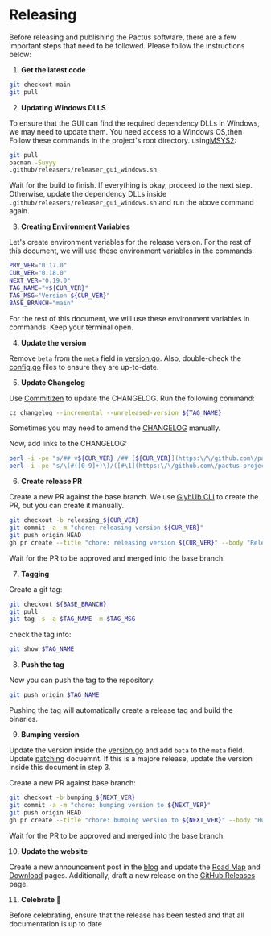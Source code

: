 # Releasing

Before releasing and publishing the Pactus software, there are a few important steps that need to be followed.
Please follow the instructions below:

1. **Get the latest code**

```bash
git checkout main
git pull
```

2. **Updating Windows DLLS**

To ensure that the GUI can find the required dependency DLLs in Windows, we may need to update them.
You need access to a Windows OS,then Follow these commands in the project's root directory.
using[MSYS2](https://www.msys2.org/):

```bash
git pull
pacman -Suyyy
.github/releasers/releaser_gui_windows.sh
```

Wait for the build to finish. If everything is okay, proceed to the next step.
Otherwise, update the dependency DLLs inside `.github/releasers/releaser_gui_windows.sh` and
run the above command again.

3. **Creating Environment Variables**

Let's create environment variables for the release version.
For the rest of this document, we will use these environment variables in the commands.

```bash
PRV_VER="0.17.0"
CUR_VER="0.18.0"
NEXT_VER="0.19.0"
TAG_NAME="v${CUR_VER}"
TAG_MSG="Version ${CUR_VER}"
BASE_BRANCH="main"
```

For the rest of this document, we will use these environment variables in commands.
Keep your terminal open.

4. **Update the version**

Remove `beta` from the `meta` field in [version.go](../version/version.go).
Also, double-check the [config.go](../config/config.go) files to ensure they are up-to-date.

5. **Update Changelog**

Use [Commitizen](https://github.com/commitizen-tools/commitizen) to update the CHANGELOG.
Run the following command:

```bash
cz changelog --incremental --unreleased-version ${TAG_NAME}
```

Sometimes you may need to amend the [CHANGELOG](../CHANGELOG.md) manually.

Now, add links to the CHANGELOG:

```bash
perl -i -pe "s/## v${CUR_VER} /## [${CUR_VER}](https:\/\/github.com\/pactus-project\/pactus\/compare\/v${PRV_VER}...v${CUR_VER}) /g" CHANGELOG.md
perl -i -pe "s/\(#([0-9]+)\)/([#\1](https:\/\/github.com\/pactus-project\/pactus\/pull\/\1))/g" CHANGELOG.md
```

6. **Create release PR**

Create a new PR against the base branch.
We use [GiyhUb CLI](https://github.com/cli/cli/) to create the PR, but you can create it manually.

```bash
git checkout -b releasing_${CUR_VER}
git commit -a -m "chore: releasing version ${CUR_VER}"
git push origin HEAD
gh pr create --title "chore: releasing version ${CUR_VER}" --body "Releasing version ${CUR_VER}" --base ${BASE_BRANCH}
```

Wait for the PR to be approved and merged into the base branch.

7. **Tagging**

Create a git tag:

```bash
git checkout ${BASE_BRANCH}
git pull
git tag -s -a $TAG_NAME -m $TAG_MSG
```

check the tag info:

```bash
git show $TAG_NAME
```

8. **Push the tag**

Now you can push the tag to the repository:

```bash
git push origin $TAG_NAME
```

Pushing the tag will automatically create a release tag and build the binaries.

9. **Bumping version**

Update the version inside the [version.go](../version/version.go) and add `beta` to the `meta` field.
Update [patching](./patching.md) docuemnt.
If this is a majore release, update the version inside this document in step 3.

Create a new PR against base branch:

```bash
git checkout -b bumping_${NEXT_VER}
git commit -a -m "chore: bumping version to ${NEXT_VER}"
git push origin HEAD
gh pr create --title "chore: bumping version to ${NEXT_VER}" --body "Bumping version to ${NEXT_VER}" --base ${BASE_BRANCH}
```

Wait for the PR to be approved and merged into the base branch.

10. **Update  the website**

Create a new announcement post in the [blog](https://pactus.org/blog/) and
update the [Road Map](https://pactus.org/about/roadmap/) and
[Download](https://pactus.org/download/) pages.
Additionally, draft a new release on the
[GitHub Releases](https://github.com/pactus-project/pactus/releases) page.

11. **Celebrate 🎉**

Before celebrating, ensure that the release has been tested and that all documentation is up to date
